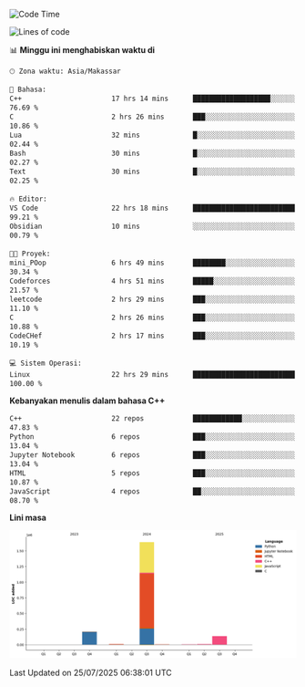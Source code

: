 <!--START_SECTION:waka-->
![Code Time](http://img.shields.io/badge/Code%20Time-372%20hrs%2046%20mins-blue)

![Lines of code](https://img.shields.io/badge/Sejak%20Hello%20World%20aku%20telah%20menulis-2.0%20million%20baris%20kode-blue)

📊 **Minggu ini menghabiskan waktu di** 

```text
🕑︎ Zona waktu: Asia/Makassar

💬 Bahasa: 
C++                      17 hrs 14 mins      ███████████████████░░░░░░   76.69 % 
C                        2 hrs 26 mins       ███░░░░░░░░░░░░░░░░░░░░░░   10.86 % 
Lua                      32 mins             █░░░░░░░░░░░░░░░░░░░░░░░░   02.44 % 
Bash                     30 mins             █░░░░░░░░░░░░░░░░░░░░░░░░   02.27 % 
Text                     30 mins             █░░░░░░░░░░░░░░░░░░░░░░░░   02.25 % 

🔥 Editor: 
VS Code                  22 hrs 18 mins      █████████████████████████   99.21 % 
Obsidian                 10 mins             ░░░░░░░░░░░░░░░░░░░░░░░░░   00.79 % 

🐱‍💻 Proyek: 
mini_POop                6 hrs 49 mins       ████████░░░░░░░░░░░░░░░░░   30.34 % 
Codeforces               4 hrs 51 mins       █████░░░░░░░░░░░░░░░░░░░░   21.57 % 
leetcode                 2 hrs 29 mins       ███░░░░░░░░░░░░░░░░░░░░░░   11.10 % 
C                        2 hrs 26 mins       ███░░░░░░░░░░░░░░░░░░░░░░   10.88 % 
CodeCHef                 2 hrs 17 mins       ███░░░░░░░░░░░░░░░░░░░░░░   10.19 % 

💻 Sistem Operasi: 
Linux                    22 hrs 29 mins      █████████████████████████   100.00 % 
```

**Kebanyakan menulis dalam bahasa C++** 

```text
C++                      22 repos            ████████████░░░░░░░░░░░░░   47.83 % 
Python                   6 repos             ███░░░░░░░░░░░░░░░░░░░░░░   13.04 % 
Jupyter Notebook         6 repos             ███░░░░░░░░░░░░░░░░░░░░░░   13.04 % 
HTML                     5 repos             ███░░░░░░░░░░░░░░░░░░░░░░   10.87 % 
JavaScript               4 repos             ██░░░░░░░░░░░░░░░░░░░░░░░   08.70 % 
```



**Lini masa**

![Lines of Code chart](https://raw.githubusercontent.com/yusuf601/yusuf601/main/assets/bar_graph.png)


 Last Updated on 25/07/2025 06:38:01 UTC
<!--END_SECTION:waka-->

